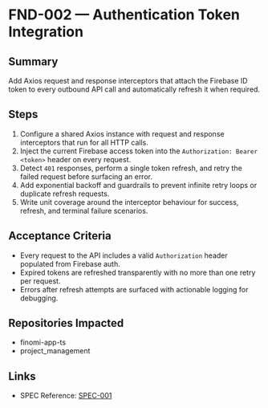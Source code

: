 # FND-002 — Authentication Token Integration

## Summary
Add Axios request and response interceptors that attach the Firebase ID token to every outbound API call and automatically refresh it when required.

## Steps
1. Configure a shared Axios instance with request and response interceptors that run for all HTTP calls.
2. Inject the current Firebase access token into the `Authorization: Bearer <token>` header on every request.
3. Detect `401` responses, perform a single token refresh, and retry the failed request before surfacing an error.
4. Add exponential backoff and guardrails to prevent infinite retry loops or duplicate refresh requests.
5. Write unit coverage around the interceptor behaviour for success, refresh, and terminal failure scenarios.

## Acceptance Criteria
- Every request to the API includes a valid `Authorization` header populated from Firebase auth.
- Expired tokens are refreshed transparently with no more than one retry per request.
- Errors after refresh attempts are surfaced with actionable logging for debugging.

## Repositories Impacted
- finomi-app-ts
- project_management

## Links
- SPEC Reference: [SPEC-001](../../SPECS/SPEC-001_TASK_DETAILING_FOR_JUNIOR_ENGINEERS.md)
